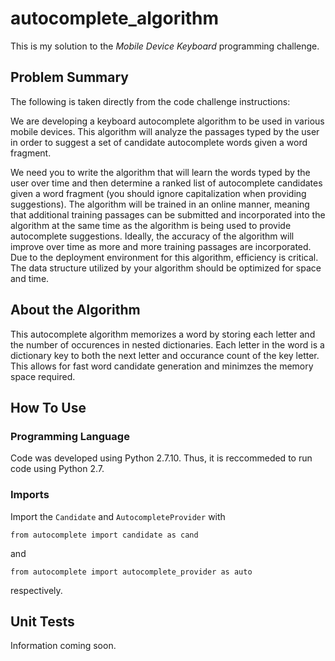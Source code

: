 # autocomplete_algorithm

This is my solution to the _Mobile Device Keyboard_ programming challenge.

## Problem Summary

The following is taken directly from the code challenge instructions:

We are developing a keyboard autocomplete algorithm to be used in various mobile devices. This algorithm will analyze the passages typed by the user in order to suggest a set of candidate autocomplete words given a word fragment.

We need you to write the algorithm that will learn the words typed by the user over time and then determine a ranked list of autocomplete candidates given a word fragment (you should ignore capitalization when providing suggestions). The algorithm will be trained in an online manner, meaning that additional training passages can be submitted and incorporated into the algorithm at the same time as the algorithm is being used to provide autocomplete suggestions. Ideally, the accuracy of the algorithm will improve over time as more and more training passages are incorporated. Due to the deployment environment for this algorithm, efficiency is critical. The data structure utilized by your algorithm should be optimized for space and time.


## About the Algorithm

This autocomplete algorithm memorizes a word by storing each letter and the number of occurences in nested dictionaries. Each letter in the word is a dictionary key to both the next letter and occurance count of the key letter. This allows for fast word candidate generation and minimzes the memory space required.


## How To Use

### Programming Language

Code was developed using Python 2.7.10. Thus, it is reccommeded to run code using Python 2.7. 

### Imports

Import the `Candidate` and `AutocompleteProvider` with

`from autocomplete import candidate as cand`

and

`from autocomplete import autocomplete_provider as auto`

respectively. 


## Unit Tests

Information coming soon.


